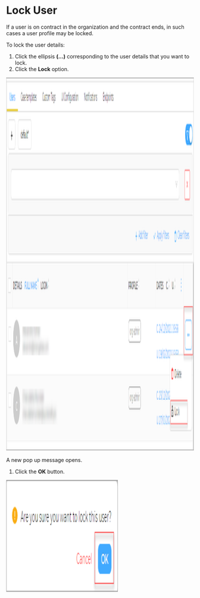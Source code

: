 # Lock User

If a user is on contract in the organization and the contract ends, in such cases a user profile may be locked. 

To lock the user details:

1. Click the ellipsis **(...)** corresponding to the user details that you want to lock.
1. Click the **Lock** option.

<img src="../../../../images/user-guides/organisation/configure-organization/manage-users/lock_user_option.png" alt="lock user option" width="1000" height="1000"/>

A new pop up message opens.

1. Click the **OK** button.

<img src="../../../../images/user-guides/organisation/configure-organization/manage-users/lock_user.png" alt="lock user" width="300" height="300"/>